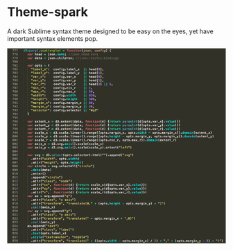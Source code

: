 # Theme-spark
A dark Sublime syntax theme designed to be easy on the eyes, yet have important syntax elements pop.

![screenshot](https://raw.githubusercontent.com/Dustin-Lee/Theme-spark/master/screenshot.png)
